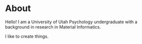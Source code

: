 # About

Hello! I am a University of Utah Psychology undergraduate with a background in research in Material Informatics. 

I like to create things.
